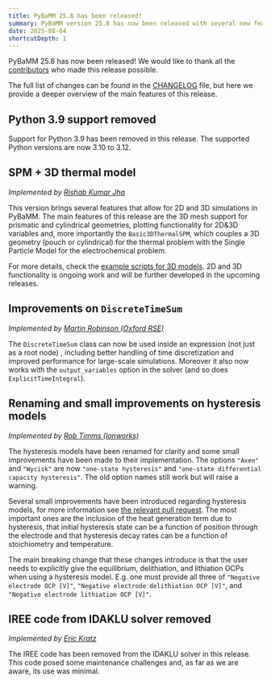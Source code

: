 ```yaml
---
title: PyBaMM 25.8 has been released!
summary: PyBaMM version 25.8 has now been released with several new features and improvements.
date: 2025-08-04
shortcutDepth: 1
---
```


PyBaMM 25.8 has now been released! We would like to thank all the [contributors](https://pybamm.org/teams/) who made this release possible.

The full list of changes can be found in the [CHANGELOG](https://pybamm.org/changelog/) file, but here we provide a deeper overview of the main features of this release.

## Python 3.9 support removed

Support for Python 3.9 has been removed in this release. The supported Python versions are now 3.10 to 3.12.

## SPM + 3D thermal model
_Implemented by [Rishab Kumar Jha](https://github.com/Rishab87)_

This version brings several features that allow for 2D and 3D simulations in PyBaMM. The main features of this release are the 3D mesh support for prismatic and cylindrical geometries, plotting functionality for 2D&3D variables and, more importantly the `Basic3DThermalSPM`, which couples a 3D geometry (pouch or cylindrical) for the thermal problem with the Single Particle Model for the electrochemical problem.

For more details, check the [example scripts for 3D models](https://github.com/pybamm-team/PyBaMM/tree/develop/examples/scripts/3d_examples). 2D and 3D functionality is ongoing work and will be further developed in the upcoming releases.

## Improvements on `DiscreteTimeSum`
_Implemented by [Martin Robinson (Oxford RSE)](https://github.com/martinjrobins)_

The `DiscreteTimeSum` class can now be used inside an expression (not just as a root node) , including better handling of time discretization and improved performance for large-scale simulations. Moreover it also now works with the `output_variables` option in the solver (and so does `ExplicitTimeIntegral`).

## Renaming and small improvements on hysteresis models
_Implemented by [Rob Timms (Ionworks)](https://github.com/rtimms)_

The hysteresis models have been renamed for clarity and some small improvements have been made to their implementation. The options `"Axen"` and `"Wycisk"` are now `"one-state hysteresis"` and `"one-state differential capacity hysteresis"`. The old option names still work but will raise a warning.

Several small improvements have been introduced regarding hysteresis models, for more information see [the relevant pull request](https://github.com/pybamm-team/PyBaMM/pull/4893). The most important ones are the inclusion of the heat generation term due to hysteresis, that initial hysteresis state can be a function of position through the electrode and that hysteresis decay rates can be a function of stoichiometry and temperature.

The main breaking change that these changes introduce is that the user needs to explicitly give the equilibrium, delithiation, and lithiation OCPs when using a hysteresis model. E.g. one must provide all three of `"Negative electrode OCP [V]"`, `"Negative electrode delithiation OCP [V]"`, and `"Negative electrode lithiation OCP [V]"`.

## IREE code from IDAKLU solver removed
_Implemented by [Eric Kratz](https://github.com/kratman)_

The IREE code has been removed from the IDAKLU solver in this release. This code posed some maintenance challenges and, as far as we are aware, its use was minimal.

